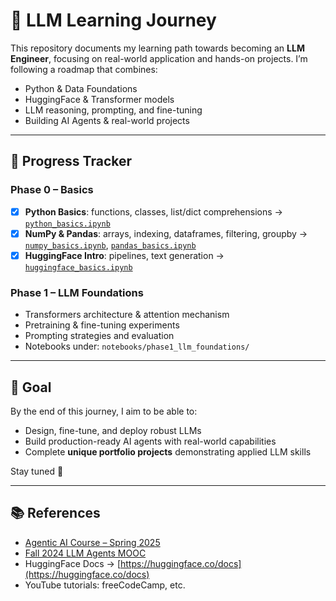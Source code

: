 # 🧠 LLM Learning Journey

This repository documents my learning path towards becoming an **LLM Engineer**, focusing on real-world application and hands-on projects.
I’m following a roadmap that combines:
- Python & Data Foundations
- HuggingFace & Transformer models
- LLM reasoning, prompting, and fine-tuning
- Building AI Agents & real-world projects

---

## 📅 Progress Tracker
### **Phase 0 – Basics**
- [x] **Python Basics**: functions, classes, list/dict comprehensions → [`python_basics.ipynb`](./notebooks/phase0_basics/python_basics.ipynb)  
- [x] **NumPy & Pandas**: arrays, indexing, dataframes, filtering, groupby → [`numpy_basics.ipynb`](./notebooks/phase0_basics/numpy_basics.ipynb), [`pandas_basics.ipynb`](./notebooks/phase0_basics/pandas_basics.ipynb)  
- [x] **HuggingFace Intro**: pipelines, text generation → [`huggingface_basics.ipynb`](./notebooks/phase0_basics/huggingface_basics.ipynb)  

### **Phase 1 – LLM Foundations**
- Transformers architecture & attention mechanism  
- Pretraining & fine-tuning experiments  
- Prompting strategies and evaluation  
- Notebooks under: `notebooks/phase1_llm_foundations/`  

---

## 🌱 Goal
By the end of this journey, I aim to be able to:
- Design, fine-tune, and deploy robust LLMs  
- Build production-ready AI agents with real-world capabilities  
- Complete **unique portfolio projects** demonstrating applied LLM skills  

Stay tuned 🚀

---

## 📚 References
- [Agentic AI Course – Spring 2025](https://agenticai-learning.org/sp25)  
- [Fall 2024 LLM Agents MOOC](https://agenticai-learning.org/f24)  
- HuggingFace Docs → [https://huggingface.co/docs](https://huggingface.co/docs)  
- YouTube tutorials: freeCodeCamp, etc.  
